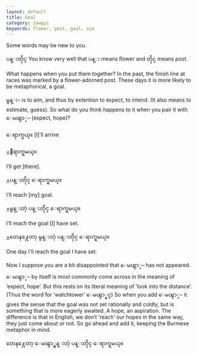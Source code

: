 ```yaml
---
layout: default
title: Goal
category: zawgyi
keywords: flower, post, goal, aim
---
```


<p>Some words may be new to you.</p>
<p><span class='zawgyi'>ပန္းတိုင္</span> You know very well that <span class='zawgyi'>ပန္း</span> means flower and <span class='zawgyi'>တိုင္</span> means post.</p>
<p>What happens when you put them together? In the past, the finish line at races was marked by a flower-adorned post. These days it is more likely to be metaphorical, a goal.</p>
<p><span class='zawgyi'>မွန္း</span>– is to aim, and thus by extention to expect, to intend. (It also means to estimate, guess). So what do you think happens to it when you pair it with <span class='zawgyi'>ေမၽွာ္</span>– (expect, hope)?</p>
<p><span class='zawgyi'>ေရာက္မယ္။</span> [I]’ll arrive</p>
<p class="hide-trigger"><a href='#'>+</a><span class='zawgyi'>ေရာက္ရမယ္။</span></p>
<p class='hide-this'>I’ll get [there].</p>

<p class="hide-trigger"><a href='#'>+</a><span class='zawgyi'>ပန္းတိုင္ ေရာက္ရမယ္။</span></p>
<p class='hide-this'>I’ll reach [my] goal.</p>

<p class="hide-trigger"><a href='#'>+</a><span class='zawgyi'>မွန္းတဲ့ ပန္းတိုင္ ေရာက္ရမယ္။</span></p>
<p class='hide-this'>I’ll reach the goal [I] have set.</p>

<p class="hide-trigger"><a href='#'>+</a><span class='zawgyi'>တေန႔ေတာ့ မွန္းတဲ့ ပန္းတိုင္ ေရာက္ရမယ္။</span></p>
<p class='hide-this'>One day I’ll reach the goal I have set.</p>

<p>Now I suppose you are a bit disappointed that <span class='zawgyi'>ေမၽွာ္</span>– has not appeared. <span class='zawgyi'>ေမၽွာ္</span>– by itself is most commonly come across in the meaning of ‘expect, hope’. But this rests on its literal meaning of ‘look into the distance’. (Thus the word for ‘watchtower’ <span class='zawgyi'>ေမၽွာ္စင္</span>) So when you add <span class='zawgyi'>ေမၽွာ္</span>– it gives the sense that the goal was not set rationally and coldly, but is something that is more eagerly awaited. A hope, an aspiration. The difference is that in English, we don’t ‘reach’ our hopes in the same way, they just come about or not. So go ahead and add it, keeping the Burmese metaphor in mind.</p>
<p><span class='zawgyi'>တေန႔ေတာ့ ေမၽွာ္မွန္းတဲ့ ပန္းတိုင္ ေရာက္ရမယ္။</span></p>
